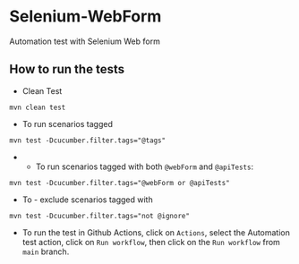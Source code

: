 # Selenium-WebForm
Automation test with Selenium Web form

## How to run the tests

* Clean Test 
```
mvn clean test
```
* To run scenarios tagged
```
mvn test -Dcucumber.filter.tags="@tags"
```
* - To run scenarios tagged with both `@webForm` and `@apiTests`:
```
mvn test -Dcucumber.filter.tags="@webForm or @apiTests"
```
* To - exclude scenarios tagged with 
```
mvn test -Dcucumber.filter.tags="not @ignore"
```

* To run the test in Github Actions, click on ``Actions``, select the Automation test action, click on ``Run workflow``, then click on the ``Run workflow`` from ``main`` branch.
